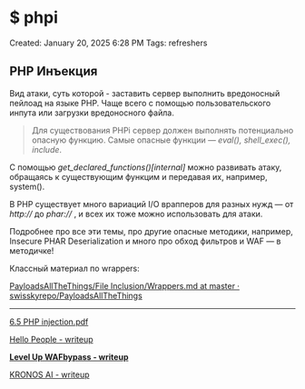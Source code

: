 # $ phpi

Created: January 20, 2025 6:28 PM
Tags: refreshers

## PHP Инъекция

Вид атаки, суть которой - заставить сервер выполнить вредоносный пейлоад на языке PHP. Чаще всего с помощью пользовательского инпута или загрузки вредоносного файла.

> Для существования PHPi сервер должен выполнять потенциально опасную функцию. Самые опасные функции — *eval(), shell_exec(), include*.
> 

С помощью *get_declared_functions()[internal]* можно развивать атаку, обращаясь к существующим функцим и передавая их, например, system().

В PHP существует много вариаций I/O врапперов для разных нужд — от *http://* до *phar://* , и всех их тоже можно использовать для атаки.

Подробнее про все эти темы, про другие опасные методики, например, Insecure PHAR Deserialization и много про обход фильтров и WAF — в методичке!

Классный материал по wrappers:

[PayloadsAllTheThings/File Inclusion/Wrappers.md at master · swisskyrepo/PayloadsAllTheThings](https://github.com/swisskyrepo/PayloadsAllTheThings/blob/master/File%20Inclusion/Wrappers.md)

---

[6.5 PHP injection.pdf]($%20phpi%20181021737a89808b9639f323257a845b/6.5_PHP_injection.pdf)

[Hello People - writeup]($%20phpi%20181021737a89808b9639f323257a845b/Hello%20People%20-%20writeup%20181021737a898050885ed8a864f979d0.md)

[**Level Up WAFbypass - writeup**]($%20phpi%20181021737a89808b9639f323257a845b/Level%20Up%20WAFbypass%20-%20writeup%20182021737a8980758db0c225c31d06be.md)

[KRONOS AI - writeup]($%20phpi%20181021737a89808b9639f323257a845b/KRONOS%20AI%20-%20writeup%20185021737a89807a87aff5c6164dbcb5.md)